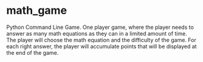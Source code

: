 # math_game
Python Command Line Game.
One player game, where the player needs to answer as many math equations as they
can in a limited amount of time. The player will choose the math equation and the
difficulty of the game. For each right answer, the player will accumulate points that will
be displayed at the end of the game.
